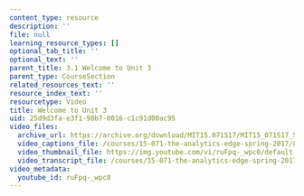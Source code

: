```yaml
---
content_type: resource
description: ''
file: null
learning_resource_types: []
optional_tab_title: ''
optional_text: ''
parent_title: 3.1 Welcome to Unit 3
parent_type: CourseSection
related_resources_text: ''
resource_index_text: ''
resourcetype: Video
title: Welcome to Unit 3
uid: 25d9d3fa-e3f1-98b7-0016-c1c91d00ac95
video_files:
  archive_url: https://archive.org/download/MIT15.071S17/MIT15_071S17_Session_3.1.01_300k.mp4
  video_captions_file: /courses/15-071-the-analytics-edge-spring-2017/8d6347637d195aa6af1e69caeb90b9bd_ruFpq-_wpc0.vtt
  video_thumbnail_file: https://img.youtube.com/vi/ruFpq-_wpc0/default.jpg
  video_transcript_file: /courses/15-071-the-analytics-edge-spring-2017/44ff276ef8f0960750236c14e7b3d803_ruFpq-_wpc0.pdf
video_metadata:
  youtube_id: ruFpq-_wpc0
---
```

